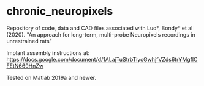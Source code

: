 # chronic_neuropixels
Repository of code, data and CAD files associated with Luo*, Bondy* et al (2020). "An approach for long-term, multi-probe Neuropixels recordings in unrestrained rats"

Implant assembly instructions at: https://docs.google.com/document/d/1ALajTuStrbTiycGwhjfVZds6trYMgfICFEtN669HnZw 

Tested on Matlab 2019a and newer.